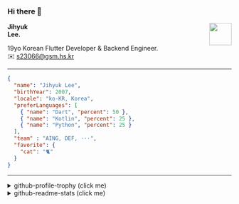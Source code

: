 ### Hi there 👋
<img src="https://github.githubassets.com/images/mona-loading-default.gif" width="50px" align="right">
</a>

**Jihyuk\
Lee.**

19yo Korean Flutter Developer & Backend Engineer.\
✉️ <s23066@gsm.hs.kr>

---

```json
{
  "name": "Jihyuk Lee",
  "birthYear": 2007,
  "locale": "ko-KR, Korea",
  "preferLanguages": [
    { "name": "Dart", "percent": 50 },
    { "name": "Kotlin", "percent": 25 },
    { "name": "Python", "percent": 25 }
  ],
  "team" : "AING, DEF, ···",
  "favorite": {
    "cat": "🐈"
  }
}
```
---
<details>
  <summary>github-profile-trophy (click me)</summary>
  
![](https://github-profile-trophy.vercel.app/?username=withJihyuk&row=1&column=8&theme=nord)
  
</details>
<details>
  <summary>github-readme-stats (click me)</summary>
  
<!--START_SECTION:waka-->
![Code Time](http://img.shields.io/badge/Code%20Time-697%20hrs%2016%20mins-blue)

![Lines of code](https://img.shields.io/badge/%EC%A0%80%EB%8A%94%20%EC%97%AC%ED%83%9C%EA%B9%8C%EC%A7%80%20-595.0%20thousand%20%EC%A4%84%EC%9D%98%20%EC%BD%94%EB%93%9C%EB%A5%BC%20%EC%9E%91%EC%84%B1%ED%96%88%EC%96%B4%EC%9A%94.-blue)

**저는 아침형 인간이에요. 🐤** 

```text
🌞 아침                     537 commits         █████░░░░░░░░░░░░░░░░░░░░   18.58 % 
🌆 낮　                     979 commits         ████████░░░░░░░░░░░░░░░░░   33.88 % 
🌃 저녁                     1068 commits        █████████░░░░░░░░░░░░░░░░   36.96 % 
🌙 밤　                     306 commits         ███░░░░░░░░░░░░░░░░░░░░░░   10.59 % 
```


📊 **저는 이번주를 이렇게 시간을 보냈어요.** 

```text
🕑︎ Timezone: Asia/Seoul

💬 프로그래밍 언어들: 
TypeScript               6 hrs               ████████████░░░░░░░░░░░░░   49.10 % 
Dart                     4 hrs 23 mins       █████████░░░░░░░░░░░░░░░░   35.81 % 
Prisma                   44 mins             ██░░░░░░░░░░░░░░░░░░░░░░░   06.03 % 
Bash                     28 mins             █░░░░░░░░░░░░░░░░░░░░░░░░   03.85 % 
Kotlin                   12 mins             ░░░░░░░░░░░░░░░░░░░░░░░░░   01.69 % 

🔥 에디터들: 
VS Code                  11 hrs 57 mins      ████████████████████████░   97.71 % 
IntelliJ IDEA            16 mins             █░░░░░░░░░░░░░░░░░░░░░░░░   02.29 % 

💻 운영 체제들: 
Mac                      12 hrs 14 mins      █████████████████████████   100.00 % 
```


 Last Updated on 09/02/2025 18:45:15 UTC
<!--END_SECTION:waka-->

</details>

</div>

